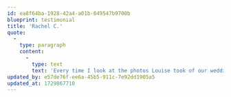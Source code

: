 ```yaml
---
id: ea8f64ba-1928-42a4-a01b-049547b9700b
blueprint: testimonial
title: 'Rachel C.'
quote:
  -
    type: paragraph
    content:
      -
        type: text
        text: 'Every time I look at the photos Louise took of our wedding, I’m right back in that moment. She captured the joy, love, and every emotion in between. Her work is a gift!'
updated_by: e57de76f-ee6a-45b5-911c-7e92dd1905a5
updated_at: 1729867710
---
```

